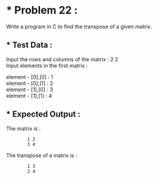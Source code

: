 # * Problem 22 :

Write a program in C to find the transpose of a given matrix.

## * Test Data :

Input the rows and columns of the matrix : 2 2  
Input elements in the first matrix :  

element - [0],[0] : 1  
element - [0],[1] : 2  
element - [1],[0] : 3  
element - [1],[1] : 4  

## * Expected Output :  

The matrix is :  

            1 2
            3 4

The transpose of a matrix is :  

            1 3
            2 4
